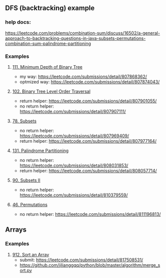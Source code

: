 ## DFS (backtracking) example
### help docs:
https://leetcode.com/problems/combination-sum/discuss/16502/a-general-approach-to-backtracking-questions-in-java-subsets-permutations-combination-sum-palindrome-partitioning

### Examples
1. [111. Minimum Depth of Binary Tree](https://leetcode.com/problems/minimum-depth-of-binary-tree/)
    - my way: https://leetcode.com/submissions/detail/807868362/
    - optmized way: https://leetcode.com/submissions/detail/807874043/

2. [102. Binary Tree Level Order Traversal](https://leetcode.com/problems/binary-tree-level-order-traversal/)
    - return helper: https://leetcode.com/submissions/detail/807901055/
    - no return helper: https://leetcode.com/submissions/detail/807907111/

3. [78. Subsets](https://leetcode.com/problems/subsets/)
    - no return helper: https://leetcode.com/submissions/detail/807969409/
    - return helper: https://leetcode.com/submissions/detail/807977164/

4. [131. Palindrome Partitioning](https://leetcode.com/problems/palindrome-partitioning/)
    - no return helper: https://leetcode.com/submissions/detail/808031853/
    - return helper: https://leetcode.com/submissions/detail/808057714/
5. [90. Subsets II](https://leetcode.com/problems/subsets-ii/)
    - no return helper: https://leetcode.com/submissions/detail/810379559/
6. [46. Permutations](https://leetcode.com/problems/permutations/)
    - no return helper: https://leetcode.com/submissions/detail/811196813/

## Arrays
### Examples
1. [912. Sort an Array](https://leetcode.com/problems/sort-an-array/)
    - submit: https://leetcode.com/submissions/detail/817508531/
    - https://github.com/jilianggqq/python/blob/master/algorithm/merge_sort.py